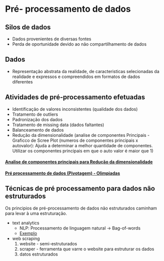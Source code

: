 # Pré- processamento de dados
## Silos de dados
- Dados provenientes de diversas fontes
- Perda de oportunidade devido ao não compartilhamento de dados
## Dados
- Representação abstrata da realidade, de caracteristicas selecionadas da realidade e expressos e compreendidos em formatos de dados diferentes
## Atividades de pré-processamento efetuadas
- Identificação de valores inconsistentes (qualidade dos dados)
- Tratamento de outliers
- Padronização dos dados
- Tratamento de missing data (dados faltantes)
- Balanceamento de dados 
- Redução da dimensionalidade (analise de componentes Principais - Graficco de Scree Plot (numeros de componentes principais x autovalor): Ajuda a determinar a melhor quantidade de componentes. Utilizar os componentes principais em que o auto valor é maior que 1)

#### [Analise de componentes principais para Redução da dimensionalidade](Analise_de_componentes_principais_Redução_da_dimensionalidade.ipynb)

#### [Pré processamento de dados (Pivotagem) - Olimpiadas](Pre_processamento_Olimpiadas.ipynb)


## Técnicas de pré processamento para dados não estruturados
Os principios de pré-processamento de dados não estruturados caminham para levar à uma estruturação.
- text analytics
  - NLP: Processamento de linguagem natural -> Bag-of-words
  - [Exemplo](TextAnalytics.ipynb)
- web scraping
  1. website - semi-estruturados
  2. scraper - ferramenta que varre o website para estruturar os dados
  3. datos estruturados

